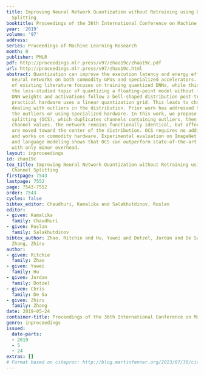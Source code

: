 ```yaml
---
title: Improving Neural Network Quantization without Retraining using Outlier Channel
  Splitting
booktitle: Proceedings of the 36th International Conference on Machine Learning
year: '2019'
volume: '97'
address: 
series: Proceedings of Machine Learning Research
month: 0
publisher: PMLR
pdf: http://proceedings.mlr.press/v97/zhao19c/zhao19c.pdf
url: http://proceedings.mlr.press/v97/zhao19c.html
abstract: Quantization can improve the execution latency and energy efficiency of
  neural networks on both commodity GPUs and specialized accelerators. The majority
  of existing literature focuses on training quantized DNNs, while this work examines
  the less-studied topic of quantizing a floating-point model without (re)training.
  DNN weights and activations follow a bell-shaped distribution post-training, while
  practical hardware uses a linear quantization grid. This leads to challenges in
  dealing with outliers in the distribution. Prior work has addressed this by clipping
  the outliers or using specialized hardware. In this work, we propose outlier channel
  splitting (OCS), which duplicates channels containing outliers, then halves the
  channel values. The network remains functionally identical, but affected outliers
  are moved toward the center of the distribution. OCS requires no additional training
  and works on commodity hardware. Experimental evaluation on ImageNet classification
  and language modeling shows that OCS can outperform state-of-the-art clipping techniques
  with only minor overhead.
layout: inproceedings
id: zhao19c
tex_title: Improving Neural Network Quantization without Retraining using Outlier
  Channel Splitting
firstpage: 7543
lastpage: 7552
page: 7543-7552
order: 7543
cycles: false
bibtex_editor: Chaudhuri, Kamalika and Salakhutdinov, Ruslan
editor:
- given: Kamalika
  family: Chaudhuri
- given: Ruslan
  family: Salakhutdinov
bibtex_author: Zhao, Ritchie and Hu, Yuwei and Dotzel, Jordan and De Sa, Chris and
  Zhang, Zhiru
author:
- given: Ritchie
  family: Zhao
- given: Yuwei
  family: Hu
- given: Jordan
  family: Dotzel
- given: Chris
  family: De Sa
- given: Zhiru
  family: Zhang
date: 2019-05-24
container-title: Proceedings of the 36th International Conference on Machine Learning
genre: inproceedings
issued:
  date-parts:
  - 2019
  - 5
  - 24
extras: []
# Format based on citeproc: http://blog.martinfenner.org/2013/07/30/citeproc-yaml-for-bibliographies/
---
```

